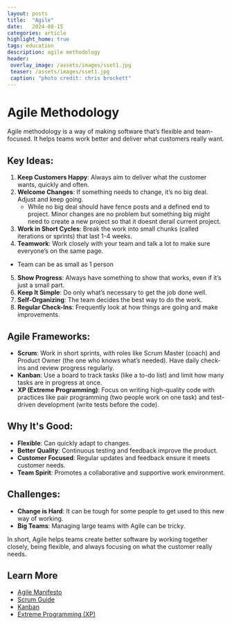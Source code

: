```yaml
---
layout: posts
title:  "Agile"
date:   2024-08-15
categories: article
highlight_home: true
tags: education
description: agile methodology
header:
 overlay_image: /assets/images/sset1.jpg
 teaser: /assets/images/sset1.jpg
 caption: "photo credit: chris brockett"
---
```



# Agile Methodology

Agile methodology is a way of making software that’s flexible and team-focused. It helps teams work better and deliver what customers really want.

## Key Ideas:
1. **Keep Customers Happy**: Always aim to deliver what the customer wants, quickly and often.
2. **Welcome Changes**: If something needs to change, it’s no big deal. Adjust and keep going.
    - While no big deal should have fence posts and a defined end to project.  Minor changes are no problem but something big might need to create a new project so that it doesnt derail current project.
3. **Work in Short Cycles**: Break the work into small chunks (called iterations or sprints) that last 1-4 weeks.
4. **Teamwork**: Work closely with your team and talk a lot to make sure everyone’s on the same page.
- Team can be as small as 1 person
5. **Show Progress**: Always have something to show that works, even if it’s just a small part.
6. **Keep It Simple**: Do only what’s necessary to get the job done well.
7. **Self-Organizing**: The team decides the best way to do the work.
8. **Regular Check-Ins**: Frequently look at how things are going and make improvements.

## Agile Frameworks:
- **Scrum**: Work in short sprints, with roles like Scrum Master (coach) and Product Owner (the one who knows what’s needed). Have daily check-ins and review progress regularly.
- **Kanban**: Use a board to track tasks (like a to-do list) and limit how many tasks are in progress at once.
- **XP (Extreme Programming)**: Focus on writing high-quality code with practices like pair programming (two people work on one task) and test-driven development (write tests before the code).

## Why It's Good:
- **Flexible**: Can quickly adapt to changes.
- **Better Quality**: Continuous testing and feedback improve the product.
- **Customer Focused**: Regular updates and feedback ensure it meets customer needs.
- **Team Spirit**: Promotes a collaborative and supportive work environment.

## Challenges:
- **Change is Hard**: It can be tough for some people to get used to this new way of working.
- **Big Teams**: Managing large teams with Agile can be tricky.

In short, Agile helps teams create better software by working together closely, being flexible, and always focusing on what the customer really needs.

## Learn More
- [Agile Manifesto](https://agilemanifesto.org/)
- [Scrum Guide](https://scrumguides.org/)
- [Kanban](https://www.atlassian.com/agile/kanban)
- [Extreme Programming (XP)](http://www.extremeprogramming.org/)